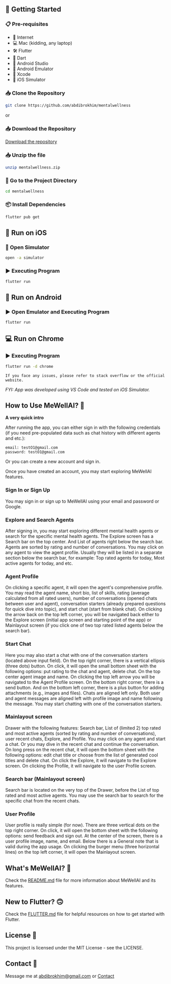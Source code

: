 ## 🚀 Getting Started

### 📋 Pre-requisites

- 🛜 Internet
- 💻 Mac (kidding, any laptop)
- 🛠 Flutter
- 🎯 Dart
- 📱 Android Studio
- 📱 Android Emulator
- 🍏 Xcode
- 🍏 iOS Simulator

### 📥 Clone the Repository

```bash
git clone https://github.com/abdibrokhim/mentalwellness
```

or 

### 📥 Download the Repository

[Download the repository]()

### 📥 Unzip the file

```bash
unzip mentalwellness.zip
```

### 📂 Go to the Project Directory

```bash
cd mentalwellness
```

### 📦 Install Dependencies

```bash
flutter pub get
```

## 🍏 Run on iOS

### 📱 Open Simulator

```bash
open -a simulator
```

### ▶️ Executing Program

```bash
flutter run
```

## 📱 Run on Android

### ▶️ Open Emulator and Executing Program

```bash
flutter run
```

## 💻 Run on Chrome

### ▶️ Executing Program

```bash
flutter run -d chrome
```

`If you face any issues, please refer to stack overflow or the official website.`

*FYI: App was developed using VS Code and tested on iOS Simulator.*

## How to Use MeWellAI? 👀

**A very quick intro**

After running the app, you can either sign in with the following credentials (if you need pre-populated data such as chat history with different agents and etc.):

```
email: testO1@gmail.com
password: testO1@gmail.com
```

Or you can create a new account and sign in.

Once you have created an account, you may start exploring MeWellAI features.

### Sign In or Sign Up
You may sign in or sign up to MeWellAI using your email and password or Google.

### Explore and Search Agents
After signing in, you may start exploring different mental health agents or search for the specific mental health agents. The Explore screen has a Search bar on the top center. And List of agents right below the search bar. Agents are sorted by rating and number of conversations. You may click on any agent to view the agent profile. Usually they will be listed in a separate section below the search bar, for example: Top rated agents for today, Most active agents for today, and etc.

### Agent Profile
On clicking a specific agent, it will open the agent's comprehensive profile. You may read the agent name, short bio, list of skills, rating (average calculated from all rated users), number of conversations (opened chats between user and agent), conversation starters (already prepared questions for quick dive into topic), and start chat (start from blank chat). On clicking the arrow back on the top left corner, you will be navigated back either to the Explore screen (initial app screen and starting point of the app) or Mainlayout screen (if you click one of two top rated listed agents below the search bar).

### Start Chat
Here you may also start a chat with one of the conversation starters (located above input field). On the top right corner, there is a vertical ellipsis (three dots) button. On click, it will open the small bottom sheet with the following options: put rating to the chat and agent, delete chat. On the top center agent image and name. On clicking the top left arrow you will be navigated to the Agent Profile screen. On the bottom right corner, there is a send button. And on the bottom left corner, there is a plus button for adding attachments (e.g., images and files). Chats are aligned left only. Both user and agent messages are aligned left with profile image and name following the message. You may start chatting with one of the conversation starters.

### Mainlayout screen
Drawer with the following features: Search bar, List of (limited 2) top rated and most active agents (sorted by rating and number of conversations), user recent chats, Explore, and Profile. You may click on any agent and start a chat. Or you may dive in the recent chat and continue the conversation. On long press on the recent chat, it will open the bottom sheet with the following options: edit chat title or choose from the list of generated cool titles and delete chat. On click the Explore, it will navigate to the Explore screen. On clicking the Profile, it will navigate to the user Profile screen.

### Search bar (Mainlayout screen)
Search bar is located on the very top of the Drawer, before the List of top rated and most active agents. You may use the search bar to search for the specific chat from the recent chats.

### User Profile
User profile is really simple (for now). There are three vertical dots on the top right corner. On click, it will open the bottom sheet with the following options: send feedback and sign out. At the center of the screen, there is a user profile image, name, and email. Below there is a General note that is valid during the app usage. On clicking the burger menu (three horizontal lines) on the top left corner, it will open the Mainlayout screen.

## What's MeWellAI? 📖
Check the [README.md]() file for more information about MeWellAI and its features.

## New to Flutter? 🙃
Check the [FLUTTER.md]() file for helpful resources on how to get started with Flutter.

## License 📝
This project is licensed under the MIT License - see the LICENSE.

## Contact 📨
Message me at [abdibrokhim@gmail.com](mailto:abdibrokhim@gmail.com) or [Contact](https://abdibrokhim.vercel.app/contact)
